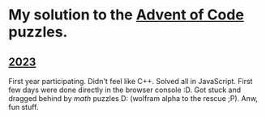 # My solution to the [Advent of Code](https://adventofcode.com/) puzzles.

## [2023](https://adventofcode.com/2023)
First year participating. Didn't feel like C++. Solved all in JavaScript. First few days were done directly in the browser console :D. Got stuck and dragged behind by *math* puzzles D: (wolfram alpha to the rescue ;P). Anw, fun stuff.